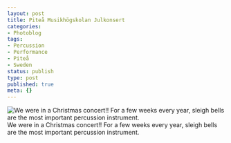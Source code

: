 ```yaml
---
layout: post
title: Piteå Musikhögskolan Julkonsert
categories:
- Photoblog
tags:
- Percussion
- Performance
- Piteå
- Sweden
status: publish
type: post
published: true
meta: {}
---
```


![We were in a Christmas concert!! For a few weeks every year, sleigh bells are the most important percussion instrument.](/squarespace_images/static_500baf96c4aa540325612fa5_500bb0b2e4b042ea6e35b13f_5019f382e4b0b45850a90fdf_1292688476000__img.jpg_) We were in a Christmas concert!! For a few weeks every year, sleigh bells are the most important percussion instrument.
